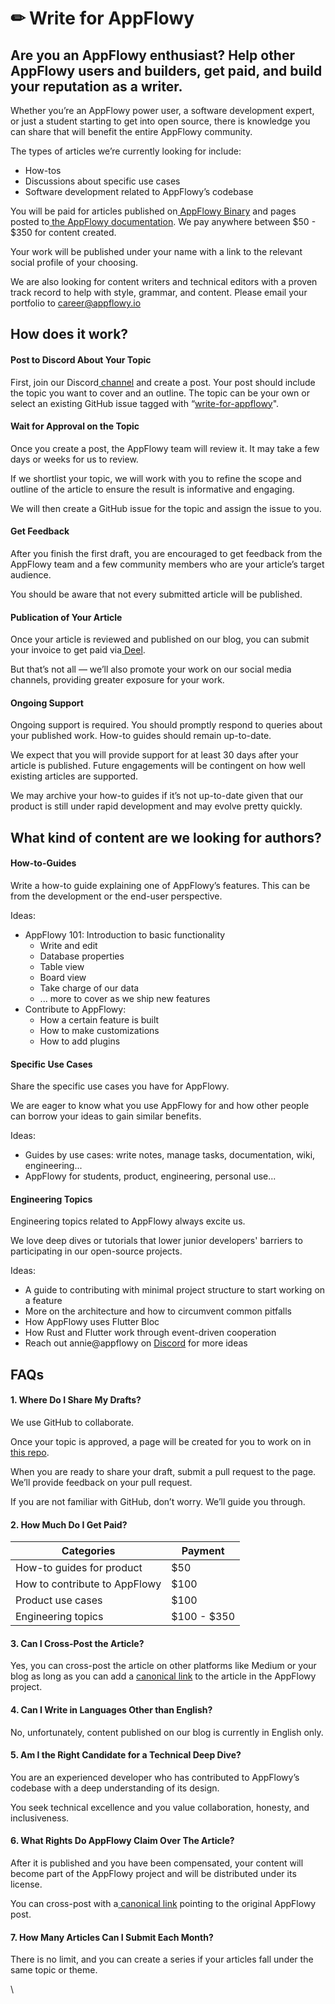 # ✏ Write for AppFlowy

## **Are you an AppFlowy enthusiast? Help other AppFlowy users and builders, get paid, and build your reputation as a writer.**

Whether you’re an AppFlowy power user, a software development expert, or just a student starting to get into open source, there is knowledge you can share that will benefit the entire AppFlowy community.

The types of articles we’re currently looking for include:&#x20;

* How-tos&#x20;
* Discussions about specific use cases
* Software development related to AppFlowy’s codebase

You will be paid for articles published on[ AppFlowy Binary](https://blog-appflowy.ghost.io/) and pages posted to[ the AppFlowy documentation](https://appflowy.gitbook.io/docs/essential-documentation/start-here/welcome-to-appflowy). We pay anywhere between $50 - $350 for content created.

Your work will be published under your name with a link to the relevant social profile of your choosing.

We are also looking for content writers and technical editors with a proven track record to help with style, grammar, and content. Please email your portfolio to career@appflowy.io



## How does it work?

#### Post to Discord About Your Topic

First, join our Discord[ channel](https://discord.gg/s9yQttsP53) and create a post. Your post should include the topic you want to cover and an outline. The topic can be your own or select an existing GitHub issue tagged with “[write-for-appflowy](https://github.com/AppFlowy-IO/AppFlowy-Docs/issues?q=is%3Aopen+is%3Aissue+label%3Awrite-for-appflowy)".

#### Wait for Approval on the Topic

Once you create a post, the AppFlowy team will review it. It may take a few days or weeks for us to review.&#x20;

If we shortlist your topic, we will work with you to refine the scope and outline of the article to ensure the result is informative and engaging.&#x20;

We will then create a GitHub issue for the topic and assign the issue to you.

#### Get Feedback

After you finish the first draft, you are encouraged to get feedback from the AppFlowy team and a few community members who are your article’s target audience.&#x20;

You should be aware that not every submitted article will be published.

#### Publication of Your Article

Once your article is reviewed and published on our blog, you can submit your invoice to get paid via[ Deel](https://www.deel.com/).&#x20;

But that’s not all — we’ll also promote your work on our social media channels, providing greater exposure for your work.

#### Ongoing Support

Ongoing support is required. You should promptly respond to queries about your published work. How-to guides should remain up-to-date.&#x20;

We expect that you will provide support for at least 30 days after your article is published. Future engagements will be contingent on how well existing articles are supported.

We may archive your how-to guides if it’s not up-to-date given that our product is still under rapid development and may evolve pretty quickly.



## What kind of content are we looking for authors?

#### How-to-Guides

Write a how-to guide explaining one of AppFlowy’s features. This can be from the development or the end-user perspective.

Ideas:

* AppFlowy 101: Introduction to basic functionality
  * Write and edit
  * Database properties
  * Table view
  * Board view
  * Take charge of our data
  * ... more to cover as we ship new features
* Contribute to AppFlowy:
  * How a certain feature is built
  * How to make customizations
  * How to add plugins

#### Specific Use Cases

Share the specific use cases you have for AppFlowy.&#x20;

We are eager to know what you use AppFlowy for and how other people can borrow your ideas to gain similar benefits.

Ideas:&#x20;

* Guides by use cases: write notes, manage tasks, documentation, wiki, engineering...
* AppFlowy for students, product, engineering, personal use...

#### Engineering Topics

Engineering topics related to AppFlowy always excite us.&#x20;

We love deep dives or tutorials that lower junior developers' barriers to participating in our open-source projects.

Ideas:

* A guide to contributing with minimal project structure to start working on a feature
* More on the architecture and how to circumvent common pitfalls
* How AppFlowy uses Flutter Bloc
* How Rust and Flutter work through event-driven cooperation
* Reach out annie@appflowy on [Discord](https://discord.gg/9Q2xaN37tV) for more ideas

## FAQs

#### 1. Where Do I Share My Drafts?

We use GitHub to collaborate.&#x20;

Once your topic is approved, a page will be created for you to work on in[ this repo](https://github.com/AppFlowy-IO/AppFlowy-Docs).

When you are ready to share your draft, submit a pull request to the page. We’ll provide feedback on your pull request.&#x20;

If you are not familiar with GitHub, don’t worry. We’ll guide you through.

#### 2. How Much Do I Get Paid?

| Categories                    | Payment     |
| ----------------------------- | ----------- |
| How-to guides for product     | $50         |
| How to contribute to AppFlowy | $100        |
| Product use cases             | $100        |
| Engineering topics            | $100 - $350 |

#### 3. Can I Cross-Post the Article?

Yes, you can cross-post the article on other platforms like Medium or your blog as long as you can add a [canonical link](https://yoast.com/rel-canonical/) to the article in the AppFlowy project.

#### 4. Can I Write in Languages Other than English?

No, unfortunately, content published on our blog is currently in English only.

#### 5. Am I the Right Candidate for a Technical Deep Dive?

You are an experienced developer who has contributed to AppFlowy’s codebase with a deep understanding of its design.&#x20;

You seek technical excellence and you value collaboration, honesty, and inclusiveness.

#### 6. What Rights Do AppFlowy Claim Over The Article?

After it is published and you have been compensated, your content will become part of the AppFlowy project and will be distributed under its license.

You can cross-post with a[ canonical link](https://yoast.com/rel-canonical/) pointing to the original AppFlowy post.

#### 7. How Many Articles Can I Submit Each Month?

There is no limit, and you can create a series if your articles fall under the same topic or theme.

\
